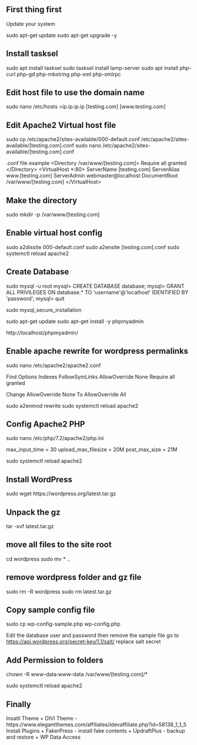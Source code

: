 <h2>First thing first</h2>
Update your system

sudo apt-get update
sudo apt-get upgrade -y

<h2>Install tasksel</h2>
sudo apt install tasksel
sudo tasksel install lamp-server
sudo apt install php-curl php-gd php-mbstring php-xml php-xmlrpc

<h2>Edit host file to use the domain name</h2>
sudo nano /etc/hosts
>ip.ip.ip.ip [testing.com] [www.testing.com]

<h2>Edit Apache2 Virtual host file</h2>
sudo cp /etc/apache2/sites-available/000-default.conf /etc/apache2/sites-available/[testing.com].conf
sudo nano /etc/apache2/sites-available/[testing.com].conf

.conf file example
&lt;Directory /var/www/[testing.com]&gt;
    Require all granted
&lt;/Directory&gt;
&lt;VirtualHost *:80&gt;
    ServerName [testing.com]
    ServerAlias www.[testing.com]
    ServerAdmin webmaster@localhost
    DocumentRoot /var/www/[testing.com]
&lt;/VirtualHost&gt;

<h2>Make the directory</h2>
sudo mkdir -p /var/www/[testing.com]

<h2>Enable virtual host config</h2>
sudo a2dissite 000-default.conf
sudo a2ensite [testing.com].conf
sudo systemctl reload apache2

<h2>Create Database</h2>
sudo mysql -u root
mysql> CREATE DATABASE database;
mysql> GRANT ALL PRIVILEGES ON database.* TO 'username'@'localhost' IDENTIFIED BY 'password';
mysql> quit

sudo mysql_secure_installation

sudo apt-get update
sudo apt-get install -y phpmyadmin

http://localhost/phpmyadmin/

<h2>Enable apache rewrite for wordpress permalinks</h2>
sudo nano /etc/apache2/apache2.conf

Find
Options Indexes FollowSymLinks
AllowOverride None
Require all granted

Change
AllowOverride None
To
AllowOverride All

sudo a2enmod rewrite
sudo systemctl reload apache2

<h2>Config Apache2 PHP</h2>
sudo nano /etc/php/7.2/apache2/php.ini

max_input_time = 30
upload_max_filesize = 20M
post_max_size = 21M

sudo systemctl reload apache2

<h2>Install WordPress</h2>
sudo wget https://wordpress.org/latest.tar.gz

<h2>Unpack the gz</h2>
tar -xvf latest.tar.gz

<h2>move all files to the site root</h2>
cd wordpress
sudo mv * ..

<h2>remove wordpress folder and gz file</h2>
sudo rm -R wordpress
sudo rm latest.tar.gz

<h2>Copy sample config file</h2>
sudo cp wp-config-sample.php wp-config.php

Edit the database user and password then remove the sample file
go to https://api.wordpress.org/secret-key/1.1/salt/
replace salt secret

<h2>Add Permission to folders</h2>
chown -R www-data:www-data /var/www/[testing.com]/*

sudo systemctl reload apache2

<h2>Finally</h2>
Insatll Theme
+ DIVI Theme - https://www.elegantthemes.com/affiliates/idevaffiliate.php?id=58138_1_1_5
Install Plugins
+ FakerPress - install fake contents
+ UpdraftPlus - backup and restore
+ WP Data Access
